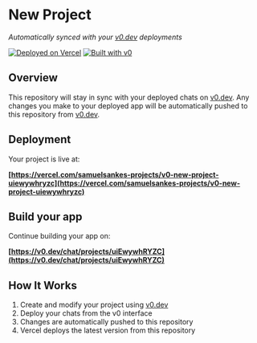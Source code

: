 # New Project

*Automatically synced with your [v0.dev](https://v0.dev) deployments*

[![Deployed on Vercel](https://img.shields.io/badge/Deployed%20on-Vercel-black?style=for-the-badge&logo=vercel)](https://vercel.com/samuelsankes-projects/v0-new-project-uiewywhryzc)
[![Built with v0](https://img.shields.io/badge/Built%20with-v0.dev-black?style=for-the-badge)](https://v0.dev/chat/projects/uiEwywhRYZC)

## Overview

This repository will stay in sync with your deployed chats on [v0.dev](https://v0.dev).
Any changes you make to your deployed app will be automatically pushed to this repository from [v0.dev](https://v0.dev).

## Deployment

Your project is live at:

**[https://vercel.com/samuelsankes-projects/v0-new-project-uiewywhryzc](https://vercel.com/samuelsankes-projects/v0-new-project-uiewywhryzc)**

## Build your app

Continue building your app on:

**[https://v0.dev/chat/projects/uiEwywhRYZC](https://v0.dev/chat/projects/uiEwywhRYZC)**

## How It Works

1. Create and modify your project using [v0.dev](https://v0.dev)
2. Deploy your chats from the v0 interface
3. Changes are automatically pushed to this repository
4. Vercel deploys the latest version from this repository